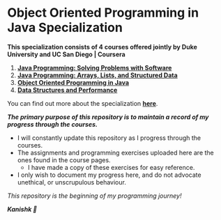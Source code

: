 # Object Oriented Programming in Java Specialization 

**This specialization consists of 4 courses offered jointly by Duke University and UC San Diego | Coursera**

1. [**Java Programming: Solving Problems with Software**](https://www.coursera.org/learn/java-programming)
2. [**Java Programming: Arrays, Lists, and Structured Data**](https://www.coursera.org/learn/java-programming-arrays-lists-data)
3. [**Object Oriented Programming in Java**](https://www.coursera.org/learn/object-oriented-java)
4. [**Data Structures and Performance**](https://www.coursera.org/learn/data-structures-optimizing-performance)

You can find out more about the specialization [**here**](https://www.coursera.org/specializations/object-oriented-programming).

***The primary purpose of this repository is to maintain a record of my progress through the courses.***
* I will constantly update this repository as I progress through the courses.
* The assignments and programming exercises uploaded here are the ones found in the course pages.
  * I have made a copy of these exercises for easy reference.
* I only wish to document my progress here, and do not advocate unethical, or unscrupulous behaviour.

*This repository is the beginning of my programming journey!*

***Kanishk :black_heart:***
